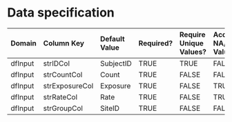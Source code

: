 # Data specification

|**Domain** |**Column Key** |**Default Value** |**Required?** |**Require Unique Values?** |**Accept NA/Empty Values?** |
|:----------|:--------------|:-----------------|:-------------|:--------------------------|:---------------------------|
|dfInput    |strIDCol       |SubjectID         |TRUE          |TRUE                       |FALSE                       |
|dfInput    |strCountCol    |Count             |TRUE          |FALSE                      |FALSE                       |
|dfInput    |strExposureCol |Exposure          |TRUE          |FALSE                      |TRUE                        |
|dfInput    |strRateCol     |Rate              |TRUE          |FALSE                      |TRUE                        |
|dfInput    |strGroupCol    |SiteID            |TRUE          |FALSE                      |FALSE                       |
